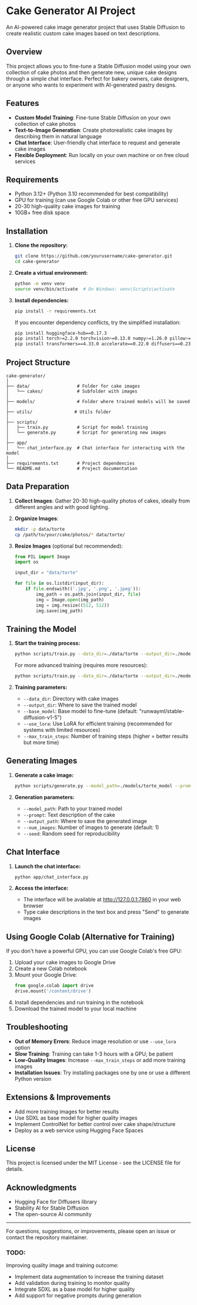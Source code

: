 # Cake Generator AI Project

An AI-powered cake image generator project that uses Stable Diffusion to create realistic custom cake images based on text descriptions.

## Overview

This project allows you to fine-tune a Stable Diffusion model using your own collection of cake photos and then generate new, unique cake designs through a simple chat interface. Perfect for bakery owners, cake designers, or anyone who wants to experiment with AI-generated pastry designs.

## Features

- **Custom Model Training**: Fine-tune Stable Diffusion on your own collection of cake photos
- **Text-to-Image Generation**: Create photorealistic cake images by describing them in natural language
- **Chat Interface**: User-friendly chat interface to request and generate cake images
- **Flexible Deployment**: Run locally on your own machine or on free cloud services

## Requirements

- Python 3.12+ (Python 3.10 recommended for best compatibility)
- GPU for training (can use Google Colab or other free GPU services)
- 20-30 high-quality cake images for training
- 10GB+ free disk space

## Installation

1. **Clone the repository:**
   ```bash
   git clone https://github.com/yourusername/cake-generator.git
   cd cake-generator
   ```

2. **Create a virtual environment:**
   ```bash
   python -m venv venv
   source venv/bin/activate  # On Windows: venv\Scripts\activate
   ```

3. **Install dependencies:**
   ```bash
   pip install -r requirements.txt
   ```

   If you encounter dependency conflicts, try the simplified installation:
   ```bash
   pip install huggingface-hub==0.17.3
   pip install torch>=2.2.0 torchvision>=0.13.0 numpy>=1.26.0 pillow>=9.0.0 tqdm>=4.65.0
   pip install transformers==4.33.0 accelerate==0.22.0 diffusers==0.23.0 gradio==3.48.0
   ```

## Project Structure

```
cake-generator/
│
├── data/                  # Folder for cake images
│   └── cakes/             # Subfolder with images
│
├── models/                # Folder where trained models will be saved
│
├── utils/                # Utils folder
│
├── scripts/
│   ├── train.py           # Script for model training
│   └── generate.py        # Script for generating new images
│
├── app/
│   └── chat_interface.py  # Chat interface for interacting with the model
│
├── requirements.txt       # Project dependencies
└── README.md              # Project documentation
```

## Data Preparation

1. **Collect Images**: Gather 20-30 high-quality photos of cakes, ideally from different angles and with good lighting.

2. **Organize Images**:
   ```bash
   mkdir -p data/torte
   cp /path/to/your/cake/photos/* data/torte/
   ```

3. **Resize Images** (optional but recommended):
   ```python
   from PIL import Image
   import os
   
   input_dir = "data/torte"
   
   for file in os.listdir(input_dir):
       if file.endswith(('.jpg', '.png', '.jpeg')):
           img_path = os.path.join(input_dir, file)
           img = Image.open(img_path)
           img = img.resize((512, 512))
           img.save(img_path)
   ```

## Training the Model

1. **Start the training process:**
   ```bash
   python scripts/train.py --data_dir=./data/torte --output_dir=./models/torte_model --use_lora
   ```

   For more advanced training (requires more resources):
   ```bash
   python scripts/train.py --data_dir=./data/torte --output_dir=./models/torte_model --max_train_steps=800
   ```

2. **Training parameters:**
   - `--data_dir`: Directory with cake images
   - `--output_dir`: Where to save the trained model
   - `--base_model`: Base model to fine-tune (default: "runwayml/stable-diffusion-v1-5")
   - `--use_lora`: Use LoRA for efficient training (recommended for systems with limited resources)
   - `--max_train_steps`: Number of training steps (higher = better results but more time)

## Generating Images

1. **Generate a cake image:**
   ```bash
   python scripts/generate.py --model_path=./models/torte_model --prompt="chocolate cake with vanilla frosting and strawberry decorations" --output_path=./chocolate_cake.png
   ```

2. **Generation parameters:**
   - `--model_path`: Path to your trained model
   - `--prompt`: Text description of the cake
   - `--output_path`: Where to save the generated image
   - `--num_images`: Number of images to generate (default: 1)
   - `--seed`: Random seed for reproducibility

## Chat Interface

1. **Launch the chat interface:**
   ```bash
   python app/chat_interface.py
   ```

2. **Access the interface:**
   - The interface will be available at http://127.0.0.1:7860 in your web browser
   - Type cake descriptions in the text box and press "Send" to generate images

## Using Google Colab (Alternative for Training)

If you don't have a powerful GPU, you can use Google Colab's free GPU:

1. Upload your cake images to Google Drive
2. Create a new Colab notebook
3. Mount your Google Drive:
   ```python
   from google.colab import drive
   drive.mount('/content/drive')
   ```
4. Install dependencies and run training in the notebook
5. Download the trained model to your local machine

## Troubleshooting

- **Out of Memory Errors**: Reduce image resolution or use `--use_lora` option
- **Slow Training**: Training can take 1-3 hours with a GPU; be patient
- **Low-Quality Images**: Increase `--max_train_steps` or add more training images
- **Installation Issues**: Try installing packages one by one or use a different Python version

## Extensions & Improvements

- Add more training images for better results
- Use SDXL as base model for higher quality images
- Implement ControlNet for better control over cake shape/structure
- Deploy as a web service using Hugging Face Spaces

## License

This project is licensed under the MIT License - see the LICENSE file for details.

## Acknowledgments

- Hugging Face for Diffusers library
- Stability AI for Stable Diffusion
- The open-source AI community

---

For questions, suggestions, or improvements, please open an issue or contact the repository maintainer.

### TODO:

Improving quality image and training outcome:

- Implement data augmentation to increase the training dataset
- Add validation during training to monitor quality
- Integrate SDXL as a base model for higher quality
- Add support for negative prompts during generation  